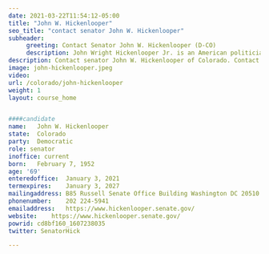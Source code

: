 ```yaml
---
date: 2021-03-22T11:54:12-05:00
title: "John W. Hickenlooper"
seo_title: "contact senator John W. Hickenlooper"
subheader:
     greeting: Contact Senator John W. Hickenlooper (D-CO)
     description: John Wright Hickenlooper Jr. is an American politician, businessman, and geologist serving as the junior United States Senator from Colorado since 2021.
description: Contact senator John W. Hickenlooper of Colorado. Contact information for John W. Hickenlooper includes email address, phone number, and mailing address.
image: john-hickenlooper.jpeg
video: 
url: /colorado/john-hickenlooper
weight: 1
layout: course_home


####candidate
name:	John W. Hickenlooper
state:	Colorado
party:	Democratic
role: senator
inoffice: current
born:	February 7, 1952 
age: '69'
enteredoffice:	January 3, 2021
termexpires:	January 3, 2027
mailingaddress: B85 Russell Senate Office Building Washington DC 20510
phonenumber:	202 224-5941
emailaddress:	https://www.hickenlooper.senate.gov/
website:	https://www.hickenlooper.senate.gov/
powrid: cd8bf160_1607238035
twitter: SenatorHick

---
```

